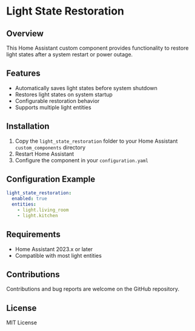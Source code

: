 # Light State Restoration

## Overview

This Home Assistant custom component provides functionality to restore light states after a system restart or power outage.

## Features

- Automatically saves light states before system shutdown
- Restores light states on system startup
- Configurable restoration behavior
- Supports multiple light entities

## Installation

1. Copy the `light_state_restoration` folder to your Home Assistant `custom_components` directory
2. Restart Home Assistant
3. Configure the component in your `configuration.yaml`

## Configuration Example

```yaml
light_state_restoration:
  enabled: true
  entities:
    - light.living_room
    - light.kitchen
```

## Requirements

- Home Assistant 2023.x or later
- Compatible with most light entities

## Contributions

Contributions and bug reports are welcome on the GitHub repository.

## License

MIT License

